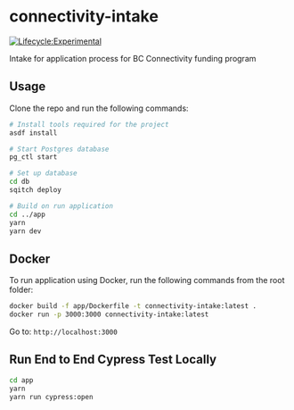 # connectivity-intake

[![Lifecycle:Experimental](https://img.shields.io/badge/Lifecycle-Experimental-339999)](<Redirect-URL>)

Intake for application process for BC Connectivity funding program

## Usage
Clone the repo and run the following commands:
```bash
# Install tools required for the project
asdf install

# Start Postgres database
pg_ctl start

# Set up database
cd db
sqitch deploy

# Build on run application
cd ../app
yarn
yarn dev
```
## Docker
To run application using Docker, run the following commands from the root folder:
```bash
docker build -f app/Dockerfile -t connectivity-intake:latest .
docker run -p 3000:3000 connectivity-intake:latest
```
Go to: `http://localhost:3000`

## Run End to End Cypress Test Locally
```bash
cd app
yarn
yarn run cypress:open
```
